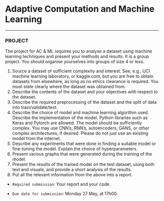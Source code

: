 # __Adaptive Computation and Machine Learning__
---

### PROJECT

The project for AC & ML requires you to analyse a dataset using machine learning techniques
and present your methods and results.
It is a group project. You should organise yourselves into groups of size 4 or less.
1) Source a dataset of sufficient complexity and interest.
See, e.g., UCI machine learning laboratory, or kaggle.com, but you are free to obtain datasets
from elsewhere, as long as no ethics clearance is required.
You must state clearly where the dataset was obtained from.
2) Describe the contents of the dataset and your objectives with respect to the dataset.
3) Describe the required preprocessing of the dataset and the split of data into train/validate/test.
4) Describe the choice of model and machine learning algorithm used. Describe the implementation of the model. Python libraries such as Keras and Pytorch are allowed. The model should
be sufficiently complex.
You may use CNN’s, RNN’s, autoencoders, GANS, or other complex architectures, if desired.
Please do not just use an existing model from the internet.
5) Describe any experiments that were done in finding a suitable model or fine-tuning the
model. Explain the choice of hyperparameters.
6) Present various graphs that were generated during the training of the model.
7) Present the results of the trained model on the test dataset, using both text and visuals,
and provide a short analysis of the results.
8) Put all the relevant information from the above into a report.


- `Required submission`: Your report and your code.

- `Due date for submission`: Monday 27 May, at 17h00.
